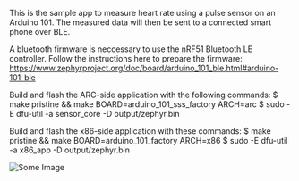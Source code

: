This is the sample app to measure heart rate using a pulse sensor
on an Arduino 101. The measured data will then be sent to a connected
smart phone over BLE.

A bluetooth firmware is neccessary to use the nRF51 Bluetooth LE controller.
Follow the instructions here to prepare the firmware:
https://www.zephyrproject.org/doc/board/arduino_101_ble.html#arduino-101-ble

Build and flash the ARC-side application with the following commands:
 $ make pristine && make BOARD=arduino_101_sss_factory ARCH=arc
 $ sudo -E dfu-util -a sensor_core -D output/zephyr.bin

Build and flash the x86-side application with these commands:
 $ make pristine && make BOARD=arduino_101_factory ARCH=x86
 $ sudo -E dfu-util -a x86_app -D output/zephyr.bin

![Some Image](https://github.com/niheerpatel/heartrate-monitor/docs/assets/hr-monitor.jpeg)
